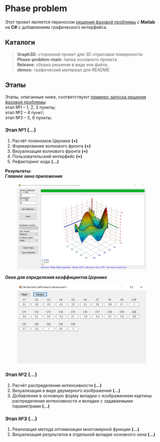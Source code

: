 # Phase problem
Этот проект является переносом [решения фазовой проблемы](https://github.com/Stergrim/Solving-the-phase-problem) с **Matlab** на **C#** с добавлением графического интерфейса.

## Каталоги
>**Graph3D**: сторонний проект для 3D отрисовки поверхности <br>
>**Phase-problem-main**: папка основного проекта <br>
>**Release**: сборка решения в виде exe файла <br>
>**demos**: графический материал для README <br>

## Этапы
Этапы, описанные ниже, соответствуют [примеру запуска решения фазовой проблемы](https://github.com/Stergrim/Solving-the-phase-problem/tree/main/demos#readme): <br>
этап №1 – 1, 2, 3 пункты; <br>
этап №2 – 4 пункт; <br>
этап №3 – 5, 6 пункты. <br>

### **Этап №1 (…)**
1. Расчёт полиномов Цернике **(+)**
2. Формирование волнового фронта **(+)**
3. Визуализация волнового фронта **(+)**
4. Пользовательский интерфейс **(+)**
5. Рефакторинг кода **(…)**

**Результаты:** <br>
***Главное окно приложения***
 
<figure>
<img src="https://github.com/Stergrim/Phase-problem/blob/master/demos/MainWindow.jpg" width="600"/>
</figure>

***Окно для определения коэффицинтов Цернике***

<figure>
<img src="https://github.com/Stergrim/Phase-problem/blob/master/demos/SetWindow.jpg" width="450"/>
</figure>

### **Этап №2 (…)**
1. Расчёт распределения интенсивности **(…)**
2. Визуализация в виде двумерного изображения **(…)**
3. Добавление в основную форму вкладки с изображением картины распределения интенсивности и вкладки с задаваемыми параметрами **(…)**

### **Этап №3 (…)**
1. Реализация метода оптимизации многомерной функции **(…)**
2. Визуализация результатов в отдельной вкладке основного окна **(…)**
